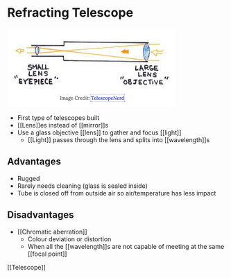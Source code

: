 # Refracting Telescope

![A refracting telescope](../../public/assets/second-brain/2021-02-02-19-16-01.png)

- First type of telescopes built
- [[Lens]]es instead of [[mirror]]s
- Use a glass objective [[lens]] to gather and focus [[light]]
  - [[Light]] passes through the lens and splits into [[wavelength]]s

## Advantages

- Rugged
- Rarely needs cleaning (glass is sealed inside)
- Tube is closed off from outside air so air/temperature has less impact

## Disadvantages

- [[Chromatic aberration]]
  - Colour deviation or distortion
  - When all the [[wavelength]]s are not capable of meeting at the same [[focal point]]

[[Telescope]]

